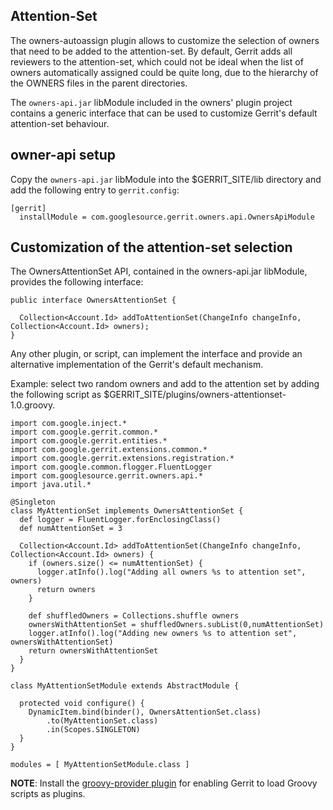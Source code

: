 ## Attention-Set

The owners-autoassign plugin allows to customize the selection of owners
that need to be added to the attention-set.
By default, Gerrit adds all reviewers to the attention-set, which could
not be ideal when the list of owners automatically assigned could be
quite long, due to the hierarchy of the OWNERS files in the parent
directories.

The `owners-api.jar` libModule included in the owners' plugin project contains
a generic interface that can be used to customize Gerrit's default
attention-set behaviour.

## owner-api setup

Copy the `owners-api.jar` libModule into the $GERRIT_SITE/lib directory
and add the following entry to `gerrit.config`:

```
[gerrit]
  installModule = com.googlesource.gerrit.owners.api.OwnersApiModule
```

## Customization of the attention-set selection

The OwnersAttentionSet API, contained in the owners-api.jar libModule,
provides the following interface:

```
public interface OwnersAttentionSet {

  Collection<Account.Id> addToAttentionSet(ChangeInfo changeInfo, Collection<Account.Id> owners);
}
```

Any other plugin, or script, can implement the interface and provide
an alternative implementation of the Gerrit's default mechanism.

Example: select two random owners and add to the attention set by adding the
following script as $GERRIT_SITE/plugins/owners-attentionset-1.0.groovy.

```
import com.google.inject.*
import com.google.gerrit.common.*
import com.google.gerrit.entities.*
import com.google.gerrit.extensions.common.*
import com.google.gerrit.extensions.registration.*
import com.google.common.flogger.FluentLogger
import com.googlesource.gerrit.owners.api.*
import java.util.*

@Singleton
class MyAttentionSet implements OwnersAttentionSet {
  def logger = FluentLogger.forEnclosingClass()
  def numAttentionSet = 3

  Collection<Account.Id> addToAttentionSet(ChangeInfo changeInfo, Collection<Account.Id> owners) {
    if (owners.size() <= numAttentionSet) {
      logger.atInfo().log("Adding all owners %s to attention set", owners)
      return owners
    }

    def shuffledOwners = Collections.shuffle owners
    ownersWithAttentionSet = shuffledOwners.subList(0,numAttentionSet)
    logger.atInfo().log("Adding new owners %s to attention set", ownersWithAttentionSet)
    return ownersWithAttentionSet
  }
}

class MyAttentionSetModule extends AbstractModule {

  protected void configure() {
    DynamicItem.bind(binder(), OwnersAttentionSet.class)
        .to(MyAttentionSet.class)
        .in(Scopes.SINGLETON)
  }
}

modules = [ MyAttentionSetModule.class ]
```

**NOTE**: Install the [groovy-provider plugin](https://gerrit.googlesource.com/plugins/scripting/groovy-provider/)
for enabling Gerrit to load Groovy scripts as plugins.